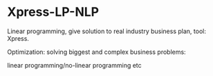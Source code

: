 # Xpress-LP-NLP
Linear programming, give solution to real industry business plan, tool: Xpress.

Optimization: solving biggest and complex business problems:

linear programming/no-linear programming etc
